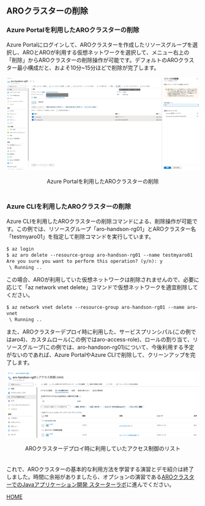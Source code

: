 ## AROクラスターの削除

### Azure Portalを利用したAROクラスターの削除

Azure Portalにログインして、AROクラスターを作成したリソースグループを選択し、AROとAROが利用する仮想ネットワークを選択して、メニュー右上の「削除」からAROクラスターの削除操作が可能です。デフォルトのAROクラスター最小構成だと、およそ10分~15分ほどで削除が完了します。

![AROクラスターの削除](./images/portal-aro-delete.png)
<div style="text-align: center;">Azure Portalを利用したAROクラスターの削除</div>　　

### Azure CLIを利用したAROクラスターの削除

Azure CLIを利用したAROクラスターの削除コマンドによる、削除操作が可能です。この例では、リソースグループ「aro-handson-rg01」とAROクラスター名「testmyaro01」を指定して削除コマンドを実行しています。

```
$ az login
$ az aro delete --resource-group aro-handson-rg01 --name testmyaro01
Are you sure you want to perform this operation? (y/n): y
 \ Running ..
```

この場合、AROが利用していた仮想ネットワークは削除されませんので、必要に応じて「az network vnet delete」コマンドで仮想ネットワークを適宜削除してください。

```
$ az network vnet delete --resource-group aro-handson-rg01 --name aro-vnet
 \ Running ..
```

また、AROクラスターデプロイ時に利用した、サービスプリンシパル(この例ではaro4)、カスタムロール(この例ではaro-access-role)、ロールの割り当て、リソースグループ(この例では、aro-handson-rg01)について、今後利用する予定がないのであれば、Azure PortalやAzure CLIで削除して、クリーンアップを完了します。

![AROクラスターデプロイ時に利用していたアクセス制御のリスト](./images/aro-role-assignment.png)
<div style="text-align: center;">AROクラスターデプロイ時に利用していたアクセス制御のリスト</div>　


これで、AROクラスターの基本的な利用方法を学習する演習とデモ紹介は終了しました。時間に余裕がありましたら、オプションの演習である[AROクラスターでのJavaアプリケーション開発 スターターラボ](../aro-sample-app-develop)に進んでください。


[HOME](../../README.md)
